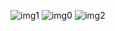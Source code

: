 ![img1](https://github.com/LeeYoungin09/practice2/assets/162850969/7e9970a0-36b4-4a82-bf76-087351f6368d)
![img0](https://github.com/LeeYoungin09/practice2/assets/162850969/651b8e2c-4ed0-4b65-bb46-88bee07b4ced)
![img2](https://github.com/LeeYoungin09/practice2/assets/162850969/5a0615b7-293f-4e22-a3ec-12aab7570b4a)
